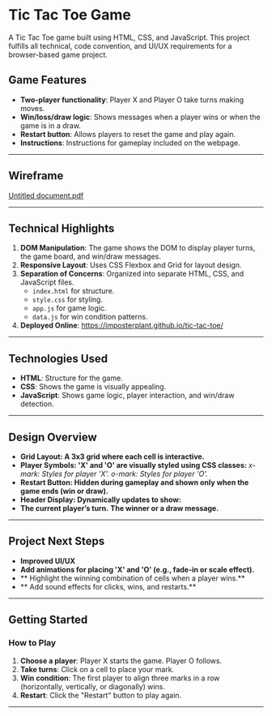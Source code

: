 # Tic Tac Toe Game

A Tic Tac Toe game built using HTML, CSS, and JavaScript. This project fulfills all technical, code convention, and UI/UX requirements for a browser-based game project.
##  **Game Features**
- **Two-player functionality**: Player X and Player O take turns making moves.
- **Win/loss/draw logic**: Shows messages when a player wins or when the game is in a draw.
- **Restart button**: Allows players to reset the game and play again.
- **Instructions**:  Instructions for gameplay included on the webpage.
---
## Wireframe

[Untitled document.pdf](https://github.com/user-attachments/files/18158031/Untitled.document.pdf)


---

##  **Technical Highlights**
1. **DOM Manipulation**: The game shows the DOM to display player turns, the game board, and win/draw messages.
2. **Responsive Layout**: Uses CSS Flexbox and Grid for layout design.
3. **Separation of Concerns**: Organized into separate HTML, CSS, and JavaScript files.
   - `index.html` for structure.
   - `style.css` for styling.
   - `app.js` for game logic.
   - `data.js` for win condition patterns.
4. **Deployed Online**: https://imposterplant.github.io/tic-tac-toe/
---
## **Technologies Used**
- **HTML**: Structure for the game.
- **CSS**: Shows the game is visually appealing.
- **JavaScript**: Shows game logic, player interaction, and win/draw detection.
---

## Design Overview


- **Grid Layout: A 3x3 grid where each cell is interactive.**
- **Player Symbols: 'X' and 'O' are visually styled using CSS classes:**
*x-mark: Styles for player 'X'.*
*o-mark: Styles for player 'O'.*
- **Restart Button: Hidden during gameplay and shown only when the game ends (win or draw).**
- **Header Display: Dynamically updates to show:**
- **The current player’s turn.**
   **The winner or a draw message.**
---

## Project Next Steps

- **Improved UI/UX**
- **Add animations for placing 'X' and 'O' (e.g., fade-in or scale effect).**
- ** Highlight the winning combination of cells when a player wins.**
- ** Add sound effects for clicks, wins, and restarts.**

---

## **Getting Started**
### How to Play
1. **Choose a player**: Player X starts the game. Player O follows.
2. **Take turns**: Click on a cell to place your mark.
3. **Win condition**: The first player to align three marks in a row (horizontally, vertically, or diagonally) wins.
4. **Restart**: Click the "Restart" button to play again.

---







